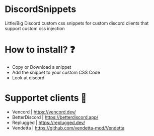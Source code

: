 # DiscordSnippets
Little/Big Discord custom css snippets for custom discord clients that support custom css injection

# How to install? ❓
- Copy or Download a snippet
- Add the snippet to your custom CSS Code
- Look at discord

# Supportet clients 💫
- Vencord | https://vencord.dev/
- BetterDiscord | https://betterdiscord.app/
- Replugged | https://replugged.dev/
- Vendetta | https://github.com/vendetta-mod/Vendetta
